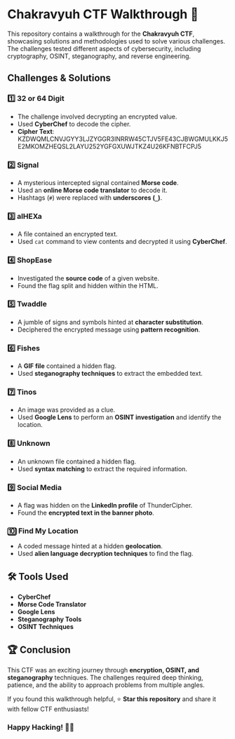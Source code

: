 # Chakravyuh CTF Walkthrough 🚀

This repository contains a walkthrough for the **Chakravyuh CTF**, showcasing solutions and methodologies used to solve various challenges. The challenges tested different aspects of cybersecurity, including cryptography, OSINT, steganography, and reverse engineering.

##  Challenges & Solutions  

### 1️⃣  32 or 64 Digit  
- The challenge involved decrypting an encrypted value.  
- Used **CyberChef** to decode the cipher.  
- **Cipher Text**: KZDWQMLCNVJGYY3LJZYGGR3INRRW45CTJV5FE43CJBWGMULKKJ5E2MKOMZHEQSL2LAYU252YGFGXUWJTKZ4U26KFNBTFCPJ5  

### 2️⃣  Signal  
- A mysterious intercepted signal contained **Morse code**.  
- Used an **online Morse code translator** to decode it.  
- Hashtags (`#`) were replaced with **underscores (`_`)**.

### 3️⃣  alHEXa  
- A file contained an encrypted text.  
- Used `cat` command to view contents and decrypted it using **CyberChef**.

### 4️⃣  ShopEase  
- Investigated the **source code** of a given website.  
- Found the flag split and hidden within the HTML.

### 5️⃣  Twaddle  
- A jumble of signs and symbols hinted at **character substitution**.  
- Deciphered the encrypted message using **pattern recognition**.

### 6️⃣  Fishes  
- A **GIF file** contained a hidden flag.  
- Used **steganography techniques** to extract the embedded text.

### 7️⃣  Tinos  
- An image was provided as a clue.  
- Used **Google Lens** to perform an **OSINT investigation** and identify the location.

### 8️⃣  Unknown  
- An unknown file contained a hidden flag.  
- Used **syntax matching** to extract the required information.

### 9️⃣  Social Media  
- A flag was hidden on the **LinkedIn profile** of ThunderCipher.  
- Found the **encrypted text in the banner photo**.

### 🔟  Find My Location  
- A coded message hinted at a hidden **geolocation**.  
- Used **alien language decryption techniques** to find the flag.  

## 🛠️ Tools Used  
- **CyberChef**   
- **Morse Code Translator**   
- **Google Lens**   
- **Steganography Tools**   
- **OSINT Techniques**   

## 🏆 Conclusion  
This CTF was an exciting journey through **encryption, OSINT, and steganography** techniques. The challenges required deep thinking, patience, and the ability to approach problems from multiple angles.  

If you found this walkthrough helpful, ⭐ **Star this repository** and share it with fellow CTF enthusiasts!   

### Happy Hacking! 🏴‍☠️  

